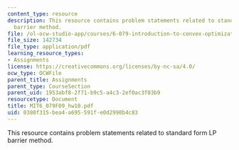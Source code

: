 ```yaml
---
content_type: resource
description: This resource contains problem statements related to standard form LP
  barrier method.
file: /ol-ocw-studio-app/courses/6-079-introduction-to-convex-optimization-fall-2009/0380f315bea4a695591fe0d2990b4c83_MIT6_079F09_hw10.pdf
file_size: 142734
file_type: application/pdf
learning_resource_types:
- Assignments
license: https://creativecommons.org/licenses/by-nc-sa/4.0/
ocw_type: OCWFile
parent_title: Assignments
parent_type: CourseSection
parent_uid: 1953abf8-2f71-b9c5-a4c3-2ef0ac3f03b9
resourcetype: Document
title: MIT6_079F09_hw10.pdf
uid: 0380f315-bea4-a695-591f-e0d2990b4c83
---
```

This resource contains problem statements related to standard form LP barrier method.